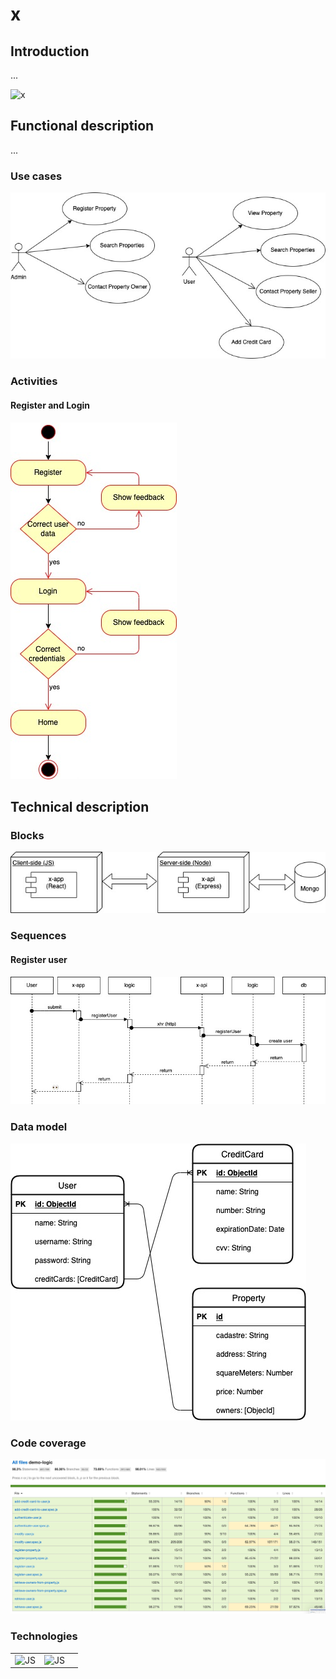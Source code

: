 # x

## Introduction

...

![x](https://i.giphy.com/media/NoiO2hUalxHx6Wli05/giphy.webp)

## Functional description

...

### Use cases

![use cases](./images/use-cases.jpg)

### Activities

#### Register and Login

![register and login](./images/activity-register-login.jpg)

## Technical description

### Blocks

![blocks](./images/blocks.jpg)

### Sequences

#### Register user

![register sequence](./images/register-sequence.jpg)

### Data model

![data model](./images/data-model.jpg)

### Code coverage

![code coverage]('./../images/code-coverage.jpg)

### Technologies

<table>
    <row>
        <td>
            <img src="https://upload.wikimedia.org/wikipedia/commons/thumb/9/99/Unofficial_JavaScript_logo_2.svg/1024px-Unofficial_JavaScript_logo_2.svg.png" title="JS" width="50"/>
        </td>
        <td>
            <img src="https://upload.wikimedia.org/wikipedia/commons/d/d9/Node.js_logo.svg" title="JS" width="50"/>
        <td>
    </row>
</table>